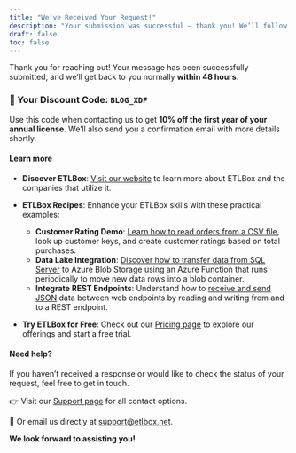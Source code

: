 ```yaml
---
title: "We’ve Received Your Request!"
description: "Your submission was successful — thank you! We’ll follow up via email within 48 hours with everything you need, including how to use your discount code."
draft: false
toc: false
---
```


Thank you for reaching out! Your message has been successfully submitted, and we’ll get back to you normally **within 48 hours**.

### 🎁 Your Discount Code: `BLOG_XDF`

Use this code when contacting us to get **10% off the first year of your annual license**.
We’ll also send you a confirmation email with more details shortly.

#### Learn more

- **Discover ETLBox**: [Visit our website](/) to learn more about ETLBox and the companies that utilize it.

- **ETLBox Recipes**: Enhance your ETLBox skills with these practical examples:
  - **Customer Rating Demo**: [Learn how to read orders from a CSV file](/recipes/fundamentals/rating-orders/), look up customer keys, and create customer ratings based on total purchases.
  - **Data Lake Integration**: [Discover how to transfer data from SQL Server](/recipes/etl/data-lake/) to Azure Blob Storage using an Azure Function that runs periodically to move new data rows into a blob container.
  - **Integrate REST Endpoints**: Understand how to [receive and send JSON](/recipes/web-cloud/json-web-service/) data between web endpoints by reading and writing from and to a REST endpoint.
- **Try ETLBox for Free**: Check out our [Pricing page](/pricing/) to explore our offerings and start a free trial.

#### Need help?

If you haven’t received a response or would like to check the status of your request, feel free to get in touch.

👉 Visit our [Support page](/support/options/) for all contact options.

📧 Or email us directly at <a href="mailto:support%40etlbox&period;net">support&commat;etlbox&period;net</a>.

**We look forward to assisting you!**
